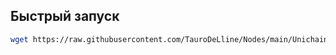 
## Быстрый запуск
``` bash
wget https://raw.githubusercontent.com/TauroDeLline/Nodes/main/Unichain/Unichain_Install && chmod +x Unichain_Install && ./Unichain_Install
```
